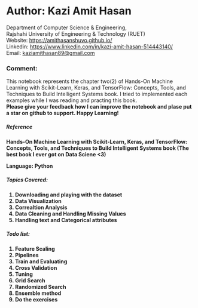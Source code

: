 # Author: Kazi Amit Hasan

Department of Computer Science & Engineering, <br>
Rajshahi University of Engineering & Technology (RUET) <br>
Website: https://amithasanshuvo.github.io/ <br>
Linkedin: https://www.linkedin.com/in/kazi-amit-hasan-514443140/ <br>
Email: kaziamithasan89@gmail.com <br>


### Comment: 
This notebook represents the chapter two(2) of Hands-On Machine Learning with Scikit-Learn, Keras, and TensorFlow: Concepts, Tools, and Techniques to Build Intelligent Systems book. I tried to implemented each examples while I was reading and practing this book. <br>
<b>Please give your feedback how I can improve the notebook and plase put a star on github to support. Happy Learning!


##### Reference 
Hands-On Machine Learning with Scikit-Learn, Keras, and TensorFlow: Concepts, Tools, and Techniques to Build Intelligent Systems book (The best book I ever got on Data Sciene <3) <br>

Language: Python

##### Topics Covered:
1. Downloading and playing with the dataset
2. Data Visualization
3. Correaltion Analysis
4. Data Cleaning and Handling Missing Values
5. Handling text and Categorical attributes



##### Todo list:
1. Feature Scaling
2. Pipelines
3. Train and Evaluating
4. Cross Validation
5. Tuning
6. Grid Search
7. Randomized Search
8. Ensemble method
9. Do the exercises